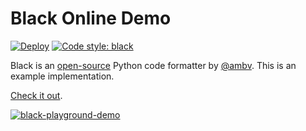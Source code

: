 # Black Online Demo

[![Deploy](https://github.com/jpadilla/black-playground/actions/workflows/deploy.yml/badge.svg)](https://github.com/jpadilla/black-playground/actions/workflows/deploy.yml) [![Code style: black](https://img.shields.io/badge/code%20style-black-000000.svg)](https://github.com/python/black)

Black is an [open-source](https://github.com/psf/black) Python code formatter by [@ambv](https://github.com/ambv). This is an example implementation.

[Check it out](https://black.now.sh).

[![black-playground-demo](https://user-images.githubusercontent.com/83319/116288177-3ce05a80-a75f-11eb-9493-b580eaba2537.gif)](https://black.now.sh)
